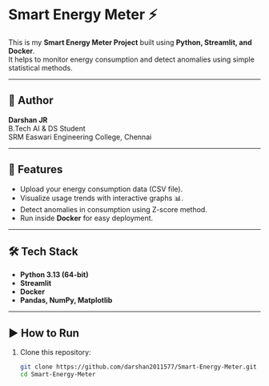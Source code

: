 # Smart Energy Meter ⚡

This is my **Smart Energy Meter Project** built using **Python, Streamlit, and Docker**.  
It helps to monitor energy consumption and detect anomalies using simple statistical methods.

---

## 👤 Author
**Darshan JR**  
B.Tech AI & DS Student  
SRM Easwari Engineering College, Chennai  

---

## 🚀 Features
- Upload your energy consumption data (CSV file).
- Visualize usage trends with interactive graphs 📊.
- Detect anomalies in consumption using Z-score method.
- Run inside **Docker** for easy deployment.

---

## 🛠️ Tech Stack
- **Python 3.13 (64-bit)**
- **Streamlit**
- **Docker**
- **Pandas, NumPy, Matplotlib**

---

## ▶️ How to Run
1. Clone this repository:
   ```bash
   git clone https://github.com/darshan2011577/Smart-Energy-Meter.git
   cd Smart-Energy-Meter
